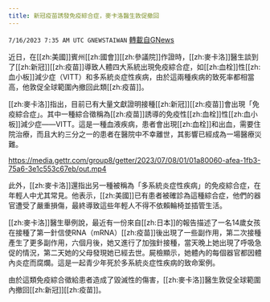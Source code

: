 ```yaml
---
title: 新冠疫苗誘發免疫綜合症，麥卡洛醫生敦促撤回
---
```

`7/16/2023 7:35 AM UTC GNEWSTAIWAN` [轉載自GNews](https://gnews.org/articles/1464037)


近日，在[[zh:美國]]賓州[[zh:國會]][[zh:參議院]]作證時，[[zh:麥卡洛]]醫生談到了[[zh:新冠]][[zh:疫苗]]導致人體四大系統出現免疫綜合症，如[[zh:血栓]]性[[zh:血小板]]減少症（VITT）和多系統炎症性疾病，由於這兩種疾病的致死率都相當高，他敦促全球範圍內撤回此類[[zh:疫苗]]。

[[zh:麥卡洛]]指出，目前已有大量文獻證明接種[[zh:新冠]][[zh:疫苗]]會出現「免疫綜合症」。其中一種綜合徵稱為[[zh:疫苗]]誘導的免疫性[[zh:血栓]]性[[zh:血小板]]減少症——VITT。這是一種血液疾病，患者會出現[[zh:血栓]]和出血，需要住院治療，而且大約三分之一的患者在醫院中不幸離世，其影響已經成為一場醫療災難。


https://media.gettr.com/group8/getter/2023/07/08/01/01a80060-afea-1fb3-75a6-3e1c553c67eb/out.mp4



此外，[[zh:麥卡洛]]還指出另一種被稱為「多系統炎症性疾病」的免疫綜合症，在年輕人中尤其常見。他表示，[[zh:美國]]已有患者被確診為這種綜合症，他們的器官遭受了嚴重損傷，最終導致這些年輕人不得不依賴輪椅並插管生活。

[[zh:麥卡洛]]醫生舉例說，最近有一份來自[[zh:日本]]的報告描述了一名14歲女孩在接種了第一針信使RNA（mRNA）[[zh:疫苗]]後出現了一些副作用，第二次接種產生了更多副作用，六個月後，她又進行了加強針接種，當天晚上她出現了呼吸急促的情況，第二天她的父母發現她已經去世。屍檢顯示，她體內的每個器官都因體內炎症而腐爛。這是一起青少年死於多系統炎症性疾病的致命案例。

由於這類免疫綜合徵給患者造成了毀滅性的傷害，[[zh:麥卡洛]]醫生敦促全球範圍內撤回[[zh:新冠]][[zh:疫苗]]。
